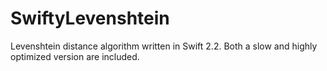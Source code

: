 # SwiftyLevenshtein
Levenshtein distance algorithm written in Swift 2.2. Both a slow and highly optimized version are included.
